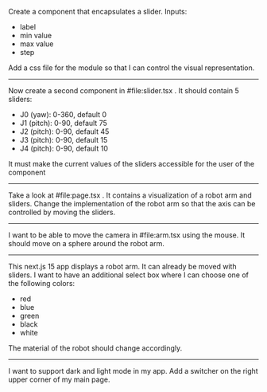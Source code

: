 Create a component that encapsulates a slider. Inputs:

* label
* min value
* max value
* step

Add a css file for the module so that I can control the visual representation.

---

Now create a second component in #file:slider.tsx . It should contain 5 sliders:

* J0 (yaw): 0-360, default 0
* J1 (pitch): 0-90, default 75
* J2 (pitch): 0-90, default 45
* J3 (pitch): 0-90, default 15
* J4 (pitch): 0-90, default 10

It must make the current values of the sliders accessible for the user of the component

---

Take a look at #file:page.tsx . It contains a visualization of a robot arm and sliders. Change the implementation of the robot arm so that the axis can be controlled by moving the sliders.

---

I want to be able to move the camera in #file:arm.tsx using the mouse. It should move on a sphere around the robot arm.

---

This next.js 15 app displays a robot arm. It can already be moved with sliders. I want to have an additional select box where I can choose one of the following colors:

* red
* blue
* green
* black
* white

The material of the robot should change accordingly.

---

I want to support dark and light mode in my app. Add a switcher on the right upper corner of my main page.
